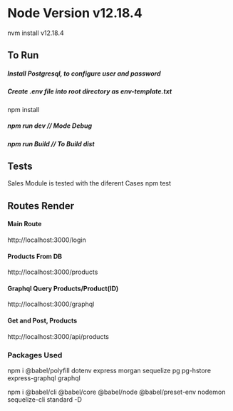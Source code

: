 # Node Version v12.18.4 
nvm install v12.18.4 
## To Run
##### Install Postgresql, to configure user and password
##### Create .env file into root directory as env-template.txt

npm install
##### npm run dev // Mode Debug
##### npm run Build // To Build dist
## Tests
Sales Module is tested with the diferent Cases
npm test

## Routes Render
#### Main Route 
http://localhost:3000/login
#### Products From DB
http://localhost:3000/products

#### Graphql Query Products/Product(ID)
http://localhost:3000/graphql

#### Get and Post, Products
http://localhost:3000/api/products


### Packages Used
npm i @babel/polyfill dotenv express morgan sequelize pg pg-hstore express-graphql graphql

npm i @babel/cli @babel/core @babel/node @babel/preset-env nodemon sequelize-cli standard -D
